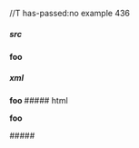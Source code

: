 //T has-passed:no
example 436
##### src
__foo__
##### xml
<?xml version="1.0" encoding="UTF-8"?>
<!DOCTYPE document SYSTEM "CommonMark.dtd">
<document xmlns="http://commonmark.org/xml/1.0">
  <paragraph>
    <strong>
      <text>foo</text>
    </strong>
  </paragraph>
</document>
##### html
<p><strong>foo</strong></p>
#####

